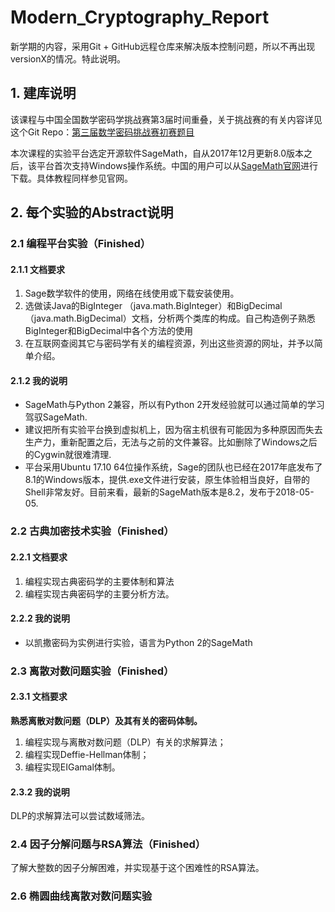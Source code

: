 ﻿# Modern_Cryptography_Report

新学期的内容，采用Git + GitHub远程仓库来解决版本控制问题，所以不再出现versionX的情况。特此说明。

## 1. 建库说明

该课程与中国全国数学密码学挑战赛第3届时间重叠，关于挑战赛的有关内容详见这个Git Repo：[第三届数学密码挑战赛初赛题目](https://github.com/LittleNewton/Math_and_Cryptography_Contest_3th)

本次课程的实验平台选定开源软件SageMath，自从2017年12月更新8.0版本之后，该平台首次支持Windows操作系统。中国的用户可以从[SageMath官网](http://www.sagemath.org/)进行下载。具体教程同样参见官网。

## 2. 每个实验的Abstract说明

### 2.1 编程平台实验（Finished）

#### 2.1.1 文档要求

1.	Sage数学软件的使用，网络在线使用或下载安装使用。
2.	选做读Java的BigInteger （java.math.BigInteger）和BigDecimal（java.math.BigDecimal）文档，分析两个类库的构成。自己构造例子熟悉BigInteger和BigDecimal中各个方法的使用
3.	在互联网查阅其它与密码学有关的编程资源，列出这些资源的网址，并予以简单介绍。

#### 2.1.2 我的说明

- SageMath与Python 2兼容，所以有Python 2开发经验就可以通过简单的学习驾驭SageMath.
- 建议把所有实验平台换到虚拟机上，因为宿主机很有可能因为多种原因而失去生产力，重新配置之后，无法与之前的文件兼容。比如删除了Windows之后的Cygwin就很难清理.
- 平台采用Ubuntu 17.10 64位操作系统，Sage的团队也已经在2017年底发布了8.1的Windows版本，提供.exe文件进行安装，原生体验相当良好，自带的Shell非常友好。目前来看，最新的SageMath版本是8.2，发布于2018-05-05.

### 2.2 古典加密技术实验（Finished）

#### 2.2.1 文档要求

1. 编程实现古典密码学的主要体制和算法
2. 编程实现古典密码学的主要分析方法。

#### 2.2.2 我的说明

- 以凯撒密码为实例进行实验，语言为Python 2的SageMath

### 2.3 离散对数问题实验（Finished）

#### 2.3.1 文档要求

**熟悉离散对数问题（DLP）及其有关的密码体制。**

1.	编程实现与离散对数问题（DLP）有关的求解算法；
2.	编程实现Deffie-Hellman体制；
3.	编程实现EIGamal体制。

#### 2.3.2 我的说明

DLP的求解算法可以尝试数域筛法。

### 2.4 因子分解问题与RSA算法（Finished）

了解大整数的因子分解困难，并实现基于这个困难性的RSA算法。

### 2.6 椭圆曲线离散对数问题实验
